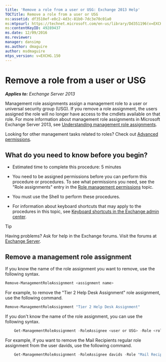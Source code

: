 ```yaml
---
title: 'Remove a role from a user or USG: Exchange 2013 Help'
TOCTitle: Remove a role from a user or USG
ms:assetid: df3510ef-e0c2-4d3c-81b0-7dc3e70c01a0
ms:mtpsurl: https://technet.microsoft.com/en-us/library/Dd351196(v=EXCHG.150)
ms:contentKeyID: 49289437
ms.date: 12/09/2016
ms.reviewer: 
manager: dansimp
ms.author: dmaguire
author: msdmaguire
mtps_version: v=EXCHG.150
---
```


# Remove a role from a user or USG

_**Applies to:** Exchange Server 2013_

Management role assignments assign a management role to a user or universal security group (USG). If you remove a role assignment, the users assigned the role will no longer have access to the cmdlets available on that role. For more information about management role assignments in Microsoft Exchange Server 2013, see [Understanding management role assignments](understanding-management-role-assignments-exchange-2013-help.md).

Looking for other management tasks related to roles? Check out [Advanced permissions](advanced-permissions-exchange-2013-help.md).

## What do you need to know before you begin?

  - Estimated time to complete this procedure: 5 minutes

  - You need to be assigned permissions before you can perform this procedure or procedures. To see what permissions you need, see the "Role assignments" entry in the [Role management permissions](role-management-permissions-exchange-2013-help.md) topic.

  - You must use the Shell to perform these procedures.

  - For information about keyboard shortcuts that may apply to the procedures in this topic, see [Keyboard shortcuts in the Exchange admin center](keyboard-shortcuts-in-the-exchange-admin-center-2013-help.md).

> [!TIP]
> Having problems? Ask for help in the Exchange forums. Visit the forums at [Exchange Server](https://go.microsoft.com/fwlink/p/?linkid=60612).

## Remove a management role assignment

If you know the name of the role assignment you want to remove, use the following syntax.

```powershell
Remove-ManagementRoleAssignment <assignment name>
```

For example, to remove the "Tier 2 Help Desk Assignment" role assignment, use the following command.

```powershell
Remove-ManagementRoleAssignment "Tier 2 Help Desk Assignment"
```

If you don't know the name of the role assignment, you can use the following syntax.

```powershell
    Get-ManagementRoleAssignment -RoleAssignee <user or USG> -Role <role name> -Delegating <$true | $false> | Remove-ManagementRoleAssignment
```

For example, if you want to remove the Mail Recipients regular role assignment from the user davids, use the following command.

```powershell
    Get-ManagementRoleAssignment -RoleAssignee davids -Role "Mail Recipients" -Delegating $false | Remove-ManagementRoleAssignment
```
